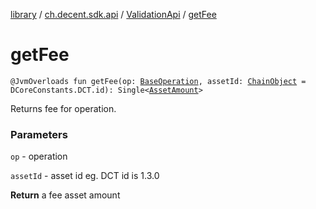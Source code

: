[library](../../index.md) / [ch.decent.sdk.api](../index.md) / [ValidationApi](index.md) / [getFee](./get-fee.md)

# getFee

`@JvmOverloads fun getFee(op: `[`BaseOperation`](../../ch.decent.sdk.model.operation/-base-operation/index.md)`, assetId: `[`ChainObject`](../../ch.decent.sdk.model/-chain-object/index.md)` = DCoreConstants.DCT.id): Single<`[`AssetAmount`](../../ch.decent.sdk.model/-asset-amount/index.md)`>`

Returns fee for operation.

### Parameters

`op` - operation

`assetId` - asset id eg. DCT id is 1.3.0

**Return**
a fee asset amount

